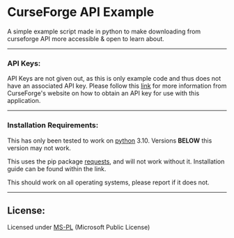 # CurseForge API Example

A simple example script made in python to make downloading from curseforge API more accessible & open to learn about.

---

### **API Keys:**

API Keys are not given out, as this is only example code and thus does not have an associated API key. Please follow this [link](https://support.curseforge.com/en/support/solutions/articles/9000208346-about-the-curseforge-api-and-how-to-apply-for-a-key) for more information from CurseForge's website on how to obtain an API key for use with this application.

---

### **Installation Requirements:**

This has only been tested to work on [python](https://www.python.org/downloads/) 3.10. Versions **BELOW** this version may not work.

This uses the pip package [requests](https://pypi.org/project/requests/), and will not work without it. Installation guide can be found within the link.

This should work on all operating systems, please report if it does not.

---

## License:

Licensed under [MS-PL](https://opensource.org/licenses/MS-PL) (Microsoft Public License)